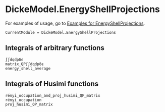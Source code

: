 # DickeModel.EnergyShellProjections
For examples of usage, go to  [Examples for EnergyShellProjections](@ref).
```@meta
CurrentModule = DickeModel.EnergyShellProjections
```
## Integrals of arbitrary functions
```@docs
∫∫dqdpδϵ
matrix_QP∫∫dqdpδϵ
energy_shell_average
```

## Integrals of Husimi functions
```@docs
rényi_occupation_and_proj_husimi_QP_matrix
rényi_occupation
proj_husimi_QP_matrix
```
